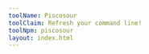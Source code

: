 ```yaml
---
toolName: Piscosour
toolClaim: Refresh your command line!
toolNpm: piscosour
layout: index.html
---
```

